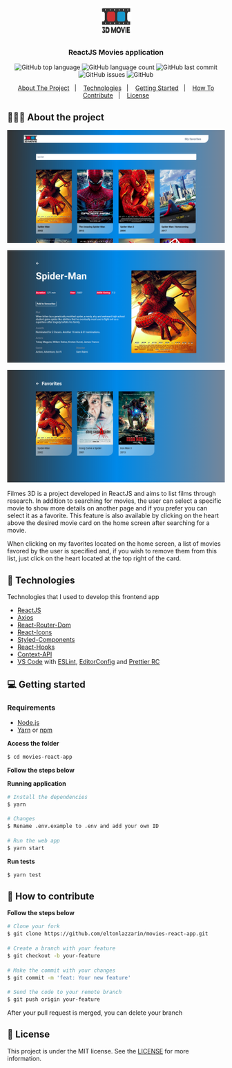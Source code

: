 <h1 align="center">
	<img alt="Movies logo" src="https://github.com/eltonlazzarin/movies-react-app/blob/main/src/assets/logo.png" height="67px" width="71px" />
</h1>

<h3 align="center">
  ReactJS Movies application
</h3>

<p align="center">
  <img alt="GitHub top language" src="https://img.shields.io/github/languages/top/eltonlazzarin/movies-react-app">

  <img alt="GitHub language count" src="https://img.shields.io/github/languages/count/eltonlazzarin/movies-react-app">

  <img alt="GitHub last commit" src="https://img.shields.io/github/last-commit/eltonlazzarin/movies-react-app">

  <img alt="GitHub issues" src="https://img.shields.io/github/issues/eltonlazzarin/movies-react-app">

  <img alt="GitHub" src="https://img.shields.io/github/license/eltonlazzarin/movies-react-app">
</p>

<p align="center">
  <a href="#-about-the-project">About The Project</a>&nbsp;&nbsp;&nbsp;|&nbsp;&nbsp;&nbsp;
  <a href="#-technologies">Technologies</a>&nbsp;&nbsp;&nbsp;|&nbsp;&nbsp;&nbsp;
  <a href="#-getting-started">Getting Started</a>&nbsp;&nbsp;&nbsp;|&nbsp;&nbsp;&nbsp;
  <a href="#-how-to-contribute">How To Contribute</a>&nbsp;&nbsp;&nbsp;|&nbsp;&nbsp;&nbsp;
  <a href="#-license">License</a>
</p>

## 👨🏻‍💻 About the project

<p align="center">
  <img src="https://github.com/eltonlazzarin/movies-react-app/blob/main/screenshots/01.png">
</p>

<p align="center">
  <img src="https://github.com/eltonlazzarin/movies-react-app/blob/main/screenshots/02.png">
</p>

<p align="center">
  <img src="https://github.com/eltonlazzarin/movies-react-app/blob/main/screenshots/03.png">
</p>

<p>Filmes 3D is a project developed in ReactJS and aims to list films through research. In addition to searching for movies, the user can select a specific movie to show more details on another page and if you prefer you can select it as a favorite. This feature is also available by clicking on the heart above the desired movie card on the home screen after searching for a movie.

When clicking on my favorites located on the home screen, a list of movies favored by the user is specified and, if you wish to remove them from this list, just click on the heart located at the top right of the card.</p>

## 🚀 Technologies

Technologies that I used to develop this frontend app

- [ReactJS](https://nodejs.org/en)
- [Axios](https://github.com/axios/axios)
- [React-Router-Dom](https://reactrouter.com/web/guides/quick-start)
- [React-Icons](https://github.com/wwayne/react-tooltip)
- [Styled-Components](https://styled-components.com/docs/basics)
- [React-Hooks](https://reactjs.org/docs/hooks-intro.html)
- [Context-API](https://reactjs.org/docs/context.html)
- [VS Code](https://code.visualstudio.com) with [ESLint](https://eslint.org/docs/user-guide/getting-started), [EditorConfig](https://marketplace.visualstudio.com/items?itemName=EditorConfig.EditorConfig) and [Prettier RC](https://github.com/prettier/prettier)

## 💻 Getting started

### Requirements

- [Node.js](https://nodejs.org/en/)
- [Yarn](https://classic.yarnpkg.com/) or [npm](https://www.npmjs.com/)

**Access the folder**

```bash
$ cd movies-react-app
```

**Follow the steps below**

**Running application**

```bash
# Install the dependencies
$ yarn

# Changes
$ Rename .env.example to .env and add your own ID

# Run the web app
$ yarn start
```

**Run tests**

```bash
$ yarn test
```

## 🤔 How to contribute

**Follow the steps below**

```bash
# Clone your fork
$ git clone https://github.com/eltonlazzarin/movies-react-app.git

# Create a branch with your feature
$ git checkout -b your-feature

# Make the commit with your changes
$ git commit -m 'feat: Your new feature'

# Send the code to your remote branch
$ git push origin your-feature
```

After your pull request is merged, you can delete your branch

## 📝 License

This project is under the MIT license. See the [LICENSE](https://github.com/eltonlazzarin/movies-react-app/blob/master/LICENSE) for more information.
